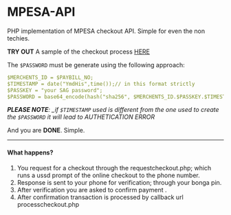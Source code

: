 # MPESA-API

PHP implementation of MPESA checkout API. Simple for even the non techies.

__TRY OUT__ A sample of the checkout process [HERE](http://crackthecode.co.ke/MPESA/sampleCheckout.php)

The `$PASSWORD` must be generate using the following approach:

```yaml
$MERCHENTS_ID = $PAYBILL_NO;
$TIMESTAMP = date("YmdHis",time());// in this format strictly
$PASSKEY = "your SAG password";
$PASSWORD = base64_encode(hash("sha256", $MERCHENTS_ID.$PASSKEY.$TIMESTAMP ,True));
```

*__PLEASE NOTE__: _if `$TIMESTAMP` used is different from the one used to create the `$PASSWORD` it will lead to AUTHETICATION ERROR*

And you are __DONE__. Simple.

---

#### What happens?

1. You request for a checkout through the requestcheckout.php; which runs a ussd prompt of the online checkout to the phone number.
2. Response is sent to your phone for verification; through your bonga pin.
3. After verification you are asked to confirm payment .
4. After confirmation transaction is processed by callback url processcheckout.php
